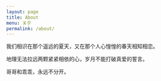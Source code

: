 ```yaml
---
layout: page
title: About
menu: 关于
permalink: /about/
---
```


我们相识在那个遥远的夏天，又在那个人心惶惶的春天相知相恋。

地理无法拉远两颗紧紧相依的心，岁月不能打破真爱的誓言。

哥哥和乖乖，永远不分开。
